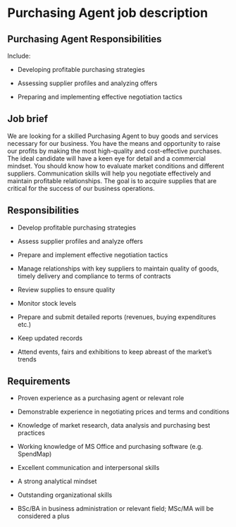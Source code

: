 # Purchasing Agent job description


## Purchasing Agent Responsibilities

Include:

* Developing profitable purchasing strategies

* Assessing supplier profiles and analyzing offers

* Preparing and implementing effective negotiation tactics


## Job brief

We are looking for a skilled Purchasing Agent to buy goods and services necessary for our business. You have the means and opportunity to raise our profits by making the most high-quality and cost-effective purchases.
The ideal candidate will have a keen eye for detail and a commercial mindset. You should know how to evaluate market conditions and different suppliers. Communication skills will help you negotiate effectively and maintain profitable relationships.
The goal is to acquire supplies that are critical for the success of our business operations.


## Responsibilities

* Develop profitable purchasing strategies

* Assess supplier profiles and analyze offers

* Prepare and implement effective negotiation tactics

* Manage relationships with key suppliers to maintain quality of goods, timely delivery and compliance to terms of contracts

* Review supplies to ensure quality

* Monitor stock levels

* Prepare and submit detailed reports (revenues, buying expenditures etc.)

* Keep updated records

* Attend events, fairs and exhibitions to keep abreast of the market’s trends


## Requirements

* Proven experience as a purchasing agent or relevant role

* Demonstrable experience in negotiating prices and terms and conditions

* Knowledge of market research, data analysis and purchasing best practices

* Working knowledge of MS Office and purchasing software (e.g. SpendMap)

* Excellent communication and interpersonal skills

* A strong analytical mindset

* Outstanding organizational skills

* BSc/BA in business administration or relevant field; MSc/MA will be considered a plus
        
